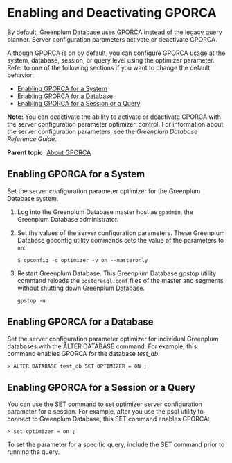 # Enabling and Deactivating GPORCA 

By default, Greenplum Database uses GPORCA instead of the legacy query planner. Server configuration parameters activate or deactivate GPORCA.

Although GPORCA is on by default, you can configure GPORCA usage at the system, database, session, or query level using the optimizer parameter. Refer to one of the following sections if you want to change the default behavior:

-   [Enabling GPORCA for a System](#topic_byp_lqk_br)
-   [Enabling GPORCA for a Database](#topic_pzr_3db_3r)
-   [Enabling GPORCA for a Session or a Query](#topic_lx4_vqk_br)

**Note:** You can deactivate the ability to activate or deactivate GPORCA with the server configuration parameter optimizer\_control. For information about the server configuration parameters, see the *Greenplum Database Reference Guide*.

**Parent topic:** [About GPORCA](../../query/topics/query-piv-optimizer.html)

## Enabling GPORCA for a System 

Set the server configuration parameter optimizer for the Greenplum Database system.

1.  Log into the Greenplum Database master host as `gpadmin`, the Greenplum Database administrator.
2.  Set the values of the server configuration parameters. These Greenplum Database gpconfig utility commands sets the value of the parameters to `on`:

    ```
    $ gpconfig -c optimizer -v on --masteronly
    ```

3.  Restart Greenplum Database. This Greenplum Database gpstop utility command reloads the `postgresql.conf` files of the master and segments without shutting down Greenplum Database.

    ```
    gpstop -u
    ```


## Enabling GPORCA for a Database 

Set the server configuration parameter optimizer for individual Greenplum databases with the ALTER DATABASE command. For example, this command enables GPORCA for the database *test\_db*.

```
> ALTER DATABASE test_db SET OPTIMIZER = ON ;
```

## Enabling GPORCA for a Session or a Query 

You can use the SET command to set optimizer server configuration parameter for a session. For example, after you use the psql utility to connect to Greenplum Database, this SET command enables GPORCA:

```
> set optimizer = on ;
```

To set the parameter for a specific query, include the SET command prior to running the query.

